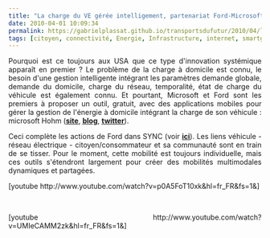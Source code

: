 ```yaml
---
title: "La charge du VE gérée intelligement, partenariat Ford-Microsoft (Hohm)"
date: 2010-04-01 10:09:34
permalink: https://gabrielplassat.github.io/transportsdufutur/2010/04/la-charge-du-ve-geree-intelligement-partenariat-fordmicrosoft-hohm.html
tags: [citoyen, connectivité, Energie, Infrastructure, internet, smartgrid, téléphone, TIC, VE]
---
```


<p style="text-align: justify">Pourquoi est ce toujours aux USA que ce type d'innovation systémique apparaît en premier ? Le problème de la charge à domicile est connu, le besoin d'une gestion intelligente intégrant les paramètres demande globale, demande du domicile, charge du réseau, temporalité, état de charge du véhicule est également connu. Et pourtant, Microsoft et Ford sont les premiers à proposer un outil, gratuit, avec des applications mobiles pour gérer la gestion de l'énergie à domicile intégrant la charge de son véhicule : microsoft Hohm (<strong><span style="text-decoration: underline"><a href="http://www.microsoft-hohm.com/default.aspx" target="_blank">site</a></span></strong>, <strong><span style="text-decoration: underline"><a href="http://ow.ly/1toKr" target="_blank">blog</a></span></strong>, <strong><span style="text-decoration: underline"><a href="http://twitter.com/microsofthohm" target="_blank">twitter</a></span></strong>).</p> <p style="text-align: justify"> </p>  <!--more-->  <p style="text-align: justify">Ceci complète les actions de Ford dans SYNC (voir <strong><span style="text-decoration: underline"><a href="https://gabrielplassat.github.io/transportsdufutur/2010/01/lesprit-twitter-et-apps-iphone-souffle-sur-lautomobile.html" target="_blank">ici</a></span></strong>). Les liens véhicule - réseau électrique - citoyen/consommateur et sa communauté sont en train de se tisser. Pour le moment, cette mobilité est toujours individuelle, mais ces outils s'étendront largement pour créer des mobilités multimodales dynamiques et partagées.</p>  [youtube http://www.youtube.com/watch?v=p0A5FoT10xk&hl=fr_FR&fs=1&] <p style="text-align: justify"> </p> <p style="text-align: justify">  [youtube http://www.youtube.com/watch?v=UMIeCAMM2zk&hl=fr_FR&fs=1&]</p>
